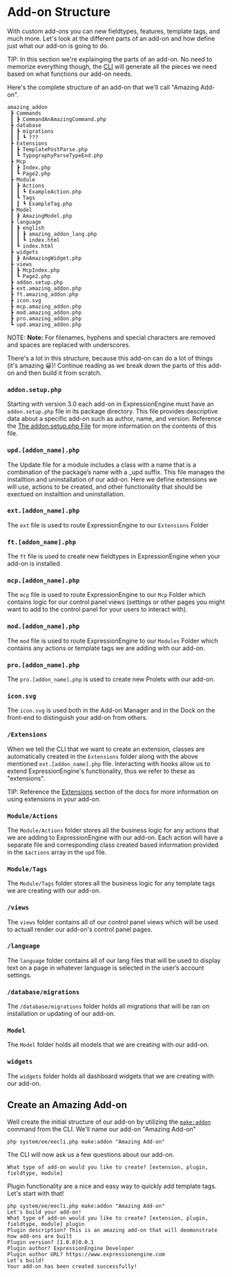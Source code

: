 <!--
    This source file is part of the open source project
    ExpressionEngine User Guide (https://github.com/ExpressionEngine/ExpressionEngine-User-Guide)

    @link      https://expressionengine.com/
    @copyright Copyright (c) 2003-2020, Packet Tide, LLC (https://packettide.com)
    @license   https://expressionengine.com/license Licensed under Apache License, Version 2.0
-->

# Add-on Structure

With custom add-ons you can new fieldtypes, features, template tags, and much more. Let's look at the different parts of an add-on and how define just what our add-on is going to do.

TIP: In this section we're explainging the parts of an add-on. No need to memorize everything though, the [CLI](/cli/intro.html) will generate all the pieces we need based on what functions our add-on needs.

Here's the complete structure of an add-on that we'll call "Amazing Add-on".

```
amazing_addon
 ┣ Commands
 ┃ ┣ CommandAnAmazingCommand.php 
 ┣ database
 ┃ ┣ migrations
 ┃ ┃ ┗ ???
 ┣ Extensions
 ┃ ┣ TemplatePostParse.php
 ┃ ┗ TypographyParseTypeEnd.php
 ┣ Mcp
 ┃ ┣ Index.php
 ┃ ┗ Page2.php
 ┣ Module
 ┃ ┣ Actions
 ┃ ┃ ┗ ExampleAction.php
 ┃ ┗ Tags
 ┃ ┃ ┗ ExampleTag.php
 ┣ Model
 ┃ ┣ AmazingModel.php
 ┣ language
 ┃ ┣ english
 ┃ ┃ ┣ amazing_addon_lang.php
 ┃ ┃ ┗ index.html
 ┃ ┗ index.html
 ┣ widgets
 ┃ ┣ AnAmazingWidget.php
 ┣ views
 ┃ ┣ McpIndex.php
 ┃ ┗ Page2.php
 ┣ addon.setup.php
 ┣ ext.amazing_addon.php
 ┣ ft.amazing_addon.php
 ┣ icon.svg
 ┣ mcp.amazing_addon.php
 ┣ mod.amazing_addon.php
 ┣ pro.amazing_addon.php
 ┗ upd.amazing_addon.php
 ```

NOTE: **Note:** For filenames, hyphens and special characters are removed and spaces are replaced with underscores.

There's a lot in this structure, because this add-on can do a lot of things (it's amazing 😀)! Continue reading as we break down the parts of this add-on and then build it from scratch.


### `addon.setup.php`
Starting with version 3.0 each add-on in ExpressionEngine must have an `addon.setup.php` file in its package directory. This file provides descriptive data about a specific add-on such as author, name, and version. Reference the [The addon.setup.php File](development/addon-setup-php-file.html) for more information on the contents of this file.

### `upd.[addon_name].php`
The Update file for a module includes a class with a name that is a combination of the package’s name with a _upd suffix. This file manages the installtion and uninstallation of our add-on. Here we define extensions we will use, actions to be created, and other functionality that should be exectued on installtion and uninstallation.

### `ext.[addon_name].php`
The `ext` file is used to route ExpressionEngine to our `Extensions` Folder 

### `ft.[addon_name].php`
The `ft` file is used to create new fieldtypes in ExpressionEngine when your add-on is installed.

### `mcp.[addon_name].php`
The `mcp` file is used to route ExpressionEngine to our `Mcp` Folder which contains logic for our control panel views (settings or other pages you might want to add to the control panel for your users to interact with).

### `mod.[addon_name].php`
The `mod` file is used to route ExpressionEngine to our `Modules` Folder which contains any actions or template tags we are adding with our add-on.

### `pro.[addon_name].php`
The `pro.[addon_name].php` is used to create new Prolets with our add-on.

### `icon.svg`
The `icon.svg` is used both in the Add-on Manager and in the Dock on the front-end to distinguish your add-on from others.

### `/Extensions`
When we tell the CLI that we want to create an extension, classes are automatically created in the `Extensions` folder along with the above mentioned `ext.[addon_name].php` file. Interacting with hooks allow us to extend ExpressionEngine's functionality, thus we refer to these as "extensions". 

TIP: Reference the [Extensions](development/extensions.md) section of the docs for more information on using extensions in your add-on.

### `Module/Actions`
The `Module/Actions` folder stores all the business logic for any actions that we are adding to ExpressionEngine with our add-on. Each action will have a separate file and corresponding class created based information provided in the `$actions` array in the `upd` file.

### `Module/Tags`
The `Module/Tags` folder stores all the business logic for any template tags we are creating with our add-on. 

### `/views`
The `views` folder contains all of our control panel views which will be used to actuall render our add-on's control panel pages.

### `/language`
The `language` folder contains all of our lang files that will be used to display text on a page in whatever language is selected in the user’s account settings. 

### `/database/migrations`
The `/database/migrations` folder holds all migrations that will be ran on installation or updating of our add-on.

### `Model`
The `Model` folder holds all models that we are creating with our add-on.

### `widgets`
The `widgets` folder holds all dashboard widgets that we are creating with our add-on.


## Create an Amazing Add-on

Well create the initial structure of our add-on by utilizing the [`make:addon`](/cli/built-in-commands/make-addon.md) command from the CLI. We'll name our add-on "Amazing Add-on"

```
php system/ee/eecli.php make:addon "Amazing Add-on"
```

The CLI will now ask us a few questions about our add-on.

```
What type of add-on would you like to create? [extension, plugin, fieldtype, module]
```

Plugin functionality are a nice and easy way to quickly add template tags. Let's start with that!

```
php system/ee/eecli.php make:addon "Amazing Add-on"
Let's build your add-on!
What type of add-on would you like to create? [extension, plugin, fieldtype, module] plugin
Plugin description? This is an amazing add-on that will deomonstrate how add-ons are built
Plugin version? [1.0.0]0.0.1
Plugin author? ExpressionEngine Developer
Plugin author URL? https://www.expressionengine.com
Let's build!
Your add-on has been created successfully!
```

